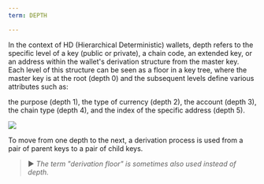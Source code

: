```yaml
---
term: DEPTH

---
```

In the context of HD (Hierarchical Deterministic) wallets, depth refers to the specific level of a key (public or private), a chain code, an extended key, or an address within the wallet's derivation structure from the master key. Each level of this structure can be seen as a floor in a key tree, where the master key is at the root (depth 0) and the subsequent levels define various attributes such as:

the purpose (depth 1), the type of currency (depth 2), the account (depth 3), the chain type (depth 4), and the index of the specific address (depth 5).

![](../../dictionnaire/assets/18.webp)

To move from one depth to the next, a derivation process is used from a pair of parent keys to a pair of child keys.

> ► *The term "derivation floor" is sometimes also used instead of depth.*